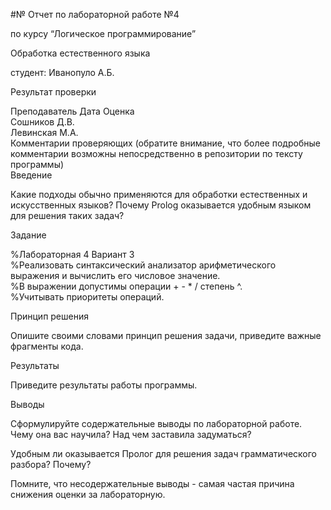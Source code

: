<!DOCTYPE html><html><head><meta charset="utf-8"><title>Untitled Document.md</title><script type="text/javascript">
//<![CDATA[
window.__cfRocketOptions = {byc:0,p:0,petok:"fb24a0f922970c6a6ab02f60ad142bfe5ab85952-1515341270-1800"};
//]]>
</script>
<script type="text/javascript" src="https://ajax.cloudflare.com/cdn-cgi/scripts/9014afdb/cloudflare-static/rocket.min.js"></script>
<style></style></head><body id="preview">
<p>#№ Отчет по лабораторной работе №4</p>
<p>по курсу “Логическое программирование”</p>
<p>Обработка естественного языка</p>
<p>студент: Иванопуло А.Б.</p>
<p>Результат проверки</p>
<p>Преподаватель   Дата    Оценка<br>
Сошников Д.В.<br>
Левинская М.А.<br>
Комментарии проверяющих (обратите внимание, что более подробные комментарии возможны непосредственно в репозитории по тексту программы)<br>
Введение</p>
<p>Какие подходы обычно применяются для обработки естественных и искусственных языков? Почему Prolog оказывается удобным языком для решения таких задач?</p>
<p>Задание</p>
<p>%Лабораторная 4 Вариант 3<br>
%Реализовать синтаксический анализатор арифметического выражения и вычислить его числовое значение.<br>
%В выражении допустимы операции + - * / степень ^.<br>
%Учитывать приоритеты операций.</p>
<p>Принцип решения</p>
<p>Опишите своими словами принцип решения задачи, приведите важные фрагменты кода.</p>
<p>Результаты</p>
<p>Приведите результаты работы программы.</p>
<p>Выводы</p>
<p>Сформулируйте содержательные выводы по лабораторной работе. Чему она вас научила? Над чем заставила задуматься?</p>
<p>Удобным ли оказывается Пролог для решения задач грамматического разбора? Почему?</p>
<p>Помните, что несодержательные выводы - самая частая причина снижения оценки за лабораторную.</p>

</body></html>